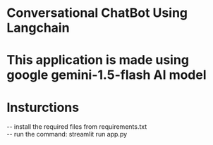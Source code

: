 # Conversational ChatBot Using Langchain

# This application is made using google gemini-1.5-flash AI model

# Insturctions
-- install the required files from requirements.txt <br>
-- run the command: streamlit run app.py 